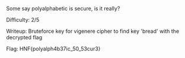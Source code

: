 Some say polyalphabetic is secure, is it really?

Difficulty: 2/5

Writeup: Bruteforce key for vigenere cipher to find key 'bread' with the decrypted flag

Flag: HNF{polyalph4b37ic_50_53cur3}

